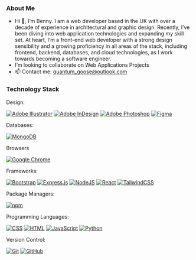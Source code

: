 ### About Me

- Hi 👋, I’m Benny. I am a web developer based in the UK with over a decade of experience in architectural and graphic design. Recently, I’ve been diving into web application technologies and expanding my skill set. At heart, I’m a front-end web developer with a strong design sensibility and a growing proficiency in all areas of the stack, including frontend, backend, databases, and cloud technologies, as I work towards becoming a software engineer.
- ‍I’m looking to collaborate on Web Applications Projects
- 📫 Contact me: quantum_goose@outlook.com

### Technology Stack

Design:

[![Adobe Illustrator](https://img.shields.io/badge/Adobe%20Illustrator-FF9A00?logo=adobe%20illustrator&logoColor=white)](#)
[![Adobe InDesign](https://img.shields.io/badge/Adobe%20InDesign-49021F?logo=adobeindesign&logoColor=white)](#)
[![Adobe Photoshop](https://img.shields.io/badge/Adobe%20Photoshop-31A8FF?logo=Adobe%20Photoshop&logoColor=black)](#)
[![Figma](https://img.shields.io/badge/Figma-F24E1E?logo=figma&logoColor=white)](#)

Databases:

[![MongoDB](https://img.shields.io/badge/MongoDB-%234ea94b.svg?logo=mongodb&logoColor=white)](#)

Browsers

[![Google Chrome](https://img.shields.io/badge/Google%20Chrome-4285F4?logo=GoogleChrome&logoColor=white)](#)

Frameworks:

[![Bootstrap](https://img.shields.io/badge/Bootstrap-7952B3?logo=bootstrap&logoColor=fff)](#)
[![Express.js](https://img.shields.io/badge/Express.js-%23404d59.svg?logo=express&logoColor=%2361DAFB)](#)
[![NodeJS](https://img.shields.io/badge/Node.js-6DA55F?logo=node.js&logoColor=white)](#)
[![React](https://img.shields.io/badge/React-%2320232a.svg?logo=react&logoColor=%2361DAFB)](#)
[![TailwindCSS](https://img.shields.io/badge/Tailwind%20CSS-%2338B2AC.svg?logo=tailwind-css&logoColor=white)](#)

Package Managers:

[![npm](https://img.shields.io/badge/npm-CB3837?logo=npm&logoColor=fff)](#)

Programming Languages:

[![CSS](https://img.shields.io/badge/CSS-1572B6?logo=css3&logoColor=fff)](#)
[![HTML](https://img.shields.io/badge/HTML-%23E34F26.svg?logo=html5&logoColor=white)](#)
[![JavaScript](https://img.shields.io/badge/JavaScript-F7DF1E?logo=javascript&logoColor=000)](#)
[![Python](https://img.shields.io/badge/Python-3776AB?logo=python&logoColor=fff)](#)

Version Control:

[![Git](https://img.shields.io/badge/Git-F05032?logo=git&logoColor=fff)](#)
[![GitHub](https://img.shields.io/badge/GitHub-%23121011.svg?logo=github&logoColor=white)](#)
